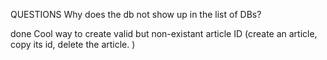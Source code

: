 QUESTIONS
Why does the db not show up in the list of DBs?

done
Cool way to create valid but non-existant article ID (create an article, copy its id, delete the article.
  )

